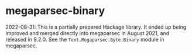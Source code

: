 # megaparsec-binary
2022-08-31: This is a partially prepared Hackage library. It ended up being
improved and merged directly into megaparsec in August 2021, and released in
9.2.0. See the `Text.Megaparsec.Byte.Binary` module in megaparsec.
